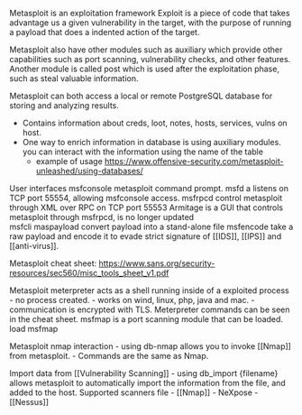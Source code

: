 Metasploit is an exploitation framework 
Exploit is a piece of code that takes advantage us a given vulnerability in the target, with the purpose of running a payload that does a indented action of the target. 

Metasploit also have other modules such as auxiliary which provide other capabilities such as port scanning, vulnerability checks, and other features. 
Another module is called post which is used after the exploitation phase, such as steal valuable information. 

Metasploit can both access a local or remote PostgreSQL database for storing and analyzing results.
- Contains information about creds, loot, notes, hosts, services, vulns on host. 
- One way to enrich information in database is using auxiliary modules.
you can interact with the information using the name of the table
	- example of usage https://www.offensive-security.com/metasploit-unleashed/using-databases/
	
User interfaces
msfconsole metasploit command prompt. 
msfd a listens on TCP port 55554, allowing msfconsole access.
msfrpcd control metasploit through XML over RPC on TCP port 55553
Armitage is a GUI that controls metasploit through msfrpcd, is no longer updated  
msfcli 
maspayload convert payload into a stand-alone file
msfencode take a raw payload and encode it to evade strict signature of [[IDS]], [[IPS]] and [[anti-virus]].  


Metasploit cheat sheet: https://www.sans.org/security-resources/sec560/misc_tools_sheet_v1.pdf

Metasploit meterpreter acts as a shell running inside of a exploited process
	- no process created. 
	- works on wind, linux, php, java and mac.
	- communication is encrypted with TLS. 
Meterpreter commands can be seen in the cheat sheet. 
msfmap is a port scanning module that can be loaded.
	load msfmap 
	
Metasploit nmap interaction
	- using db-nmap allows you to invoke [[Nmap]] from metasploit. 
	- Commands are the same as Nmap. 
	
Import data from [[Vulnerability Scanning]]
	- using db_import {filename} 
	allows metasploit to automatically import the information from the file, 
	and added to the host. 
	 Supported scanners file 
	 	- [[Nmap]]
	 	- NeXpose
		- [[Nessus]]
		
		

	